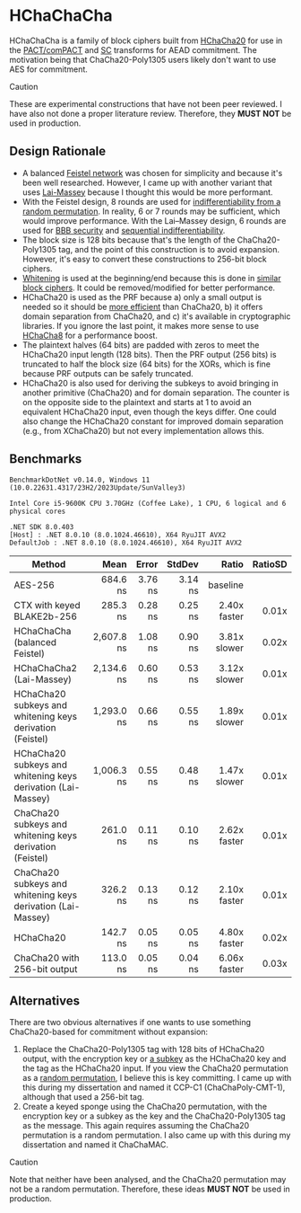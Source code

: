 # HChaChaCha
HChaChaCha is a family of block ciphers built from [HChaCha20](https://datatracker.ietf.org/doc/html/draft-irtf-cfrg-xchacha#section-2.2) for use in the [PACT/comPACT](https://eprint.iacr.org/2024/1382) and [SC](https://eprint.iacr.org/2024/875) transforms for AEAD commitment. The motivation being that ChaCha20-Poly1305 users likely don't want to use AES for commitment.

> [!CAUTION]
> These are experimental constructions that have not been peer reviewed. I have also not done a proper literature review. Therefore, they **MUST NOT** be used in production.

## Design Rationale
- A balanced [Feistel network](https://en.wikipedia.org/wiki/Feistel_cipher) was chosen for simplicity and because it's been well researched. However, I came up with another variant that uses [Lai-Massey](https://en.wikipedia.org/wiki/Lai%E2%80%93Massey_scheme) because I thought this would be more performant.
- With the Feistel design, 8 rounds are used for [indifferentiability from a random permutation](https://eprint.iacr.org/2015/1069). In reality, 6 or 7 rounds may be sufficient, which would improve performance. With the Lai–Massey design, 6 rounds are used for [BBB security](https://eprint.iacr.org/2023/1834) and [sequential indifferentiability](https://link.springer.com/article/10.1007/s10623-024-01361-6).
- The block size is 128 bits because that's the length of the ChaCha20-Poly1305 tag, and the point of this construction is to avoid expansion. However, it's easy to convert these constructions to 256-bit block ciphers.
- [Whitening](https://en.wikipedia.org/wiki/Key_whitening) is used at the beginning/end because this is done in [similar block ciphers](https://en.wikipedia.org/wiki/Twofish). It could be removed/modified for better performance.
- HChaCha20 is used as the PRF because a) only a small output is needed so it should be [more efficient](https://cr.yp.to/snuffle/xsalsa-20110204.pdf) than ChaCha20, b) it offers domain separation from ChaCha20, and c) it's available in cryptographic libraries. If you ignore the last point, it makes more sense to use [HChaCha8](https://eprint.iacr.org/2019/1492) for a performance boost.
- The plaintext halves (64 bits) are padded with zeros to meet the HChaCha20 input length (128 bits). Then the PRF output (256 bits) is truncated to half the block size (64 bits) for the XORs, which is fine because PRF outputs can be safely truncated.
- HChaCha20 is also used for deriving the subkeys to avoid bringing in another primitive (ChaCha20) and for domain separation. The counter is on the opposite side to the plaintext and starts at 1 to avoid an equivalent HChaCha20 input, even though the keys differ. One could also change the HChaCha20 constant for improved domain separation (e.g., from XChaCha20) but not every implementation allows this.

## Benchmarks
```
BenchmarkDotNet v0.14.0, Windows 11 (10.0.22631.4317/23H2/2023Update/SunValley3)

Intel Core i5-9600K CPU 3.70GHz (Coffee Lake), 1 CPU, 6 logical and 6 physical cores

.NET SDK 8.0.403
[Host] : .NET 8.0.10 (8.0.1024.46610), X64 RyuJIT AVX2
DefaultJob : .NET 8.0.10 (8.0.1024.46610), X64 RyuJIT AVX2
```

| Method                                                       |       Mean |   Error |  StdDev |        Ratio | RatioSD |
| ------------------------------------------------------------ | ---------: | ------: | ------: | -----------: | ------: |
| AES-256                                                      |   684.6 ns | 3.76 ns | 3.14 ns |     baseline |         |
| CTX with keyed BLAKE2b-256                                   |   285.3 ns | 0.28 ns | 0.25 ns | 2.40x faster |   0.01x |
| HChaChaCha (balanced Feistel)                                | 2,607.8 ns | 1.08 ns | 0.90 ns | 3.81x slower |   0.02x |
| HChaChaCha2 (Lai-Massey)                                     | 2,134.6 ns | 0.60 ns | 0.53 ns | 3.12x slower |   0.01x |
| HChaCha20 subkeys and whitening keys derivation (Feistel)    | 1,293.0 ns | 0.66 ns | 0.55 ns | 1.89x slower |   0.01x |
| HChaCha20 subkeys and whitening keys derivation (Lai-Massey) | 1,006.3 ns | 0.55 ns | 0.48 ns | 1.47x slower |   0.01x |
| ChaCha20 subkeys and whitening keys derivation (Feistel)     |   261.0 ns | 0.11 ns | 0.10 ns | 2.62x faster |   0.01x |
| ChaCha20 subkeys and whitening keys derivation (Lai-Massey)  |   326.2 ns | 0.13 ns | 0.12 ns | 2.10x faster |   0.01x |
| HChaCha20                                                    |   142.7 ns | 0.05 ns | 0.05 ns | 4.80x faster |   0.02x |
| ChaCha20 with 256-bit output                                 |   113.0 ns | 0.05 ns | 0.04 ns | 6.06x faster |   0.03x |

## Alternatives
There are two obvious alternatives if one wants to use something ChaCha20-based for commitment without expansion:

1. Replace the ChaCha20-Poly1305 tag with 128 bits of HChaCha20 output, with the encryption key or [a subkey](https://github.com/samuel-lucas6/kcChaCha20-Poly1305) as the HChaCha20 key and the tag as the HChaCha20 input. If you view the ChaCha20 permutation as a [random permutation](https://eprint.iacr.org/2020/1049), I believe this is key committing. I came up with this during my dissertation and named it CCP-C1 (ChaChaPoly-CMT-1), although that used a 256-bit tag.
2. Create a keyed sponge using the ChaCha20 permutation, with the encryption key or a subkey as the key and the ChaCha20-Poly1305 tag as the message. This again requires assuming the ChaCha20 permutation is a random permutation. I also came up with this during my dissertation and named it ChaChaMAC.

> [!CAUTION]
> Note that neither have been analysed, and the ChaCha20 permutation may not be a random permutation. Therefore, these ideas **MUST NOT** be used in production.

